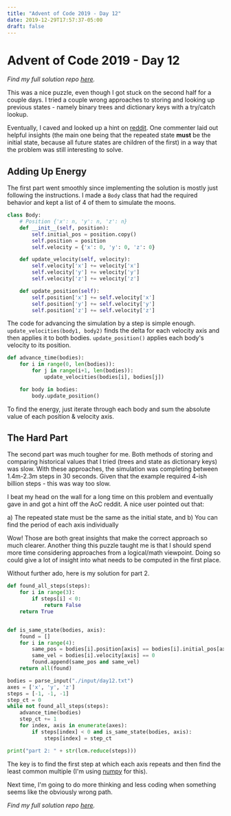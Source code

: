 ```yaml
---
title: "Advent of Code 2019 - Day 12"
date: 2019-12-29T17:57:37-05:00
draft: false
---
```


# Advent of Code 2019 - Day 12

_Find my full solution repo [here](https://github.com/mattcdrake/aoc19-python)._

This was a nice puzzle, even though I got stuck on the second half for a couple
days. I tried a couple wrong approaches to storing and looking up previous
states - namely binary trees and dictionary keys with a try/catch lookup.

Eventually, I caved and looked up a hint on 
[reddit](https://reddit.com/r/adventofcode). One commenter laid out helpful
insights (the main one being that the repeated state __must__ be the initial
state, because all future states are children of the first) in a way that the
problem was still interesting to solve.

## Adding Up Energy

The first part went smoothly since implementing the solution is mostly just
following the instructions. I made a `Body` class that had the required
behavior and kept a list of 4 of them to simulate the moons.

```py
class Body:
    # Position {'x': n, 'y': n, 'z': n}
    def __init__(self, position):
        self.initial_pos = position.copy()
        self.position = position
        self.velocity = {'x': 0, 'y': 0, 'z': 0}

    def update_velocity(self, velocity):
        self.velocity['x'] += velocity['x']
        self.velocity['y'] += velocity['y']
        self.velocity['z'] += velocity['z']

    def update_position(self):
        self.position['x'] += self.velocity['x']
        self.position['y'] += self.velocity['y']
        self.position['z'] += self.velocity['z']
```

The code for advancing the simulation by a step is simple enough. 
`update_velocities(body1, body2)` finds the delta for each velocity axis and
then applies it to both bodies. `update_position()` applies each body's
velocity to its position.

```py
def advance_time(bodies):
    for i in range(0, len(bodies)):
        for j in range(i+1, len(bodies)):
            update_velocities(bodies[i], bodies[j])

    for body in bodies:
        body.update_position()
```

To find the energy, just iterate through each body and sum the absolute value of
each position & velocity axis.

## The Hard Part

The second part was much tougher for me. Both methods of storing and comparing
historical values that I tried (trees and state as dictionary keys) was slow.
With these approaches, the simulation was completing between 1.4m-2.3m steps
in 30 seconds. Given that the example required 4-ish billion steps - this was
way too slow.

I beat my head on the wall for a long time on this problem and eventually gave
in and got a hint off the AoC reddit. A nice user pointed out that:

a) The repeated state must be the same as the initial state, and
b) You can find the period of each axis individually

Wow! Those are both great insights that make the correct approach so much
clearer. Another thing this puzzle taught me is that I should spend more time
considering approaches from a logical/math viewpoint. Doing so could give a lot
of insight into what needs to be computed in the first place.

Without further ado, here is my solution for part 2.

```py
def found_all_steps(steps):
    for i in range(3):
        if steps[i] < 0:
            return False
    return True


def is_same_state(bodies, axis):
    found = []
    for i in range(4):
        same_pos = bodies[i].position[axis] == bodies[i].initial_pos[axis]
        same_vel = bodies[i].velocity[axis] == 0
        found.append(same_pos and same_vel)
    return all(found)

bodies = parse_input("./input/day12.txt")
axes = ['x', 'y', 'z']
steps = [-1, -1, -1]
step_ct = 0
while not found_all_steps(steps):
    advance_time(bodies)
    step_ct += 1
    for index, axis in enumerate(axes):
        if steps[index] < 0 and is_same_state(bodies, axis):
            steps[index] = step_ct

print("part 2: " + str(lcm.reduce(steps)))
```

The key is to find the first step at which each axis repeats and then find the
least common multiple (I'm using [numpy](https://numpy.org/devdocs/reference/generated/numpy.lcm.html)
for this).

Next time, I'm going to do more thinking and less coding when something seems
like the obviously wrong path.

_Find my full solution repo [here](https://github.com/mattcdrake/aoc19-python)._
